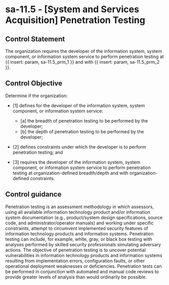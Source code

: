 # sa-11.5 - \[System and Services Acquisition\] Penetration Testing

## Control Statement

The organization requires the developer of the information system, system component, or information system service to perform penetration testing at {{ insert: param, sa-11.5_prm_1 }} and with {{ insert: param, sa-11.5_prm_2 }}.

## Control Objective

Determine if the organization:

- \[1\] defines for the developer of the information system, system component, or information system service:

  - \[a\] the breadth of penetration testing to be performed by the developer;
  - \[b\] the depth of penetration testing to be performed by the developer;

- \[2\] defines constraints under which the developer is to perform penetration testing; and

- \[3\] requires the developer of the information system, system component, or information system service to perform penetration testing at organization-defined breadth/depth and with organization-defined constraints.

## Control guidance

Penetration testing is an assessment methodology in which assessors, using all available information technology product and/or information system documentation (e.g., product/system design specifications, source code, and administrator/operator manuals) and working under specific constraints, attempt to circumvent implemented security features of information technology products and information systems. Penetration testing can include, for example, white, gray, or black box testing with analyses performed by skilled security professionals simulating adversary actions. The objective of penetration testing is to uncover potential vulnerabilities in information technology products and information systems resulting from implementation errors, configuration faults, or other operational deployment weaknesses or deficiencies. Penetration tests can be performed in conjunction with automated and manual code reviews to provide greater levels of analysis than would ordinarily be possible.
